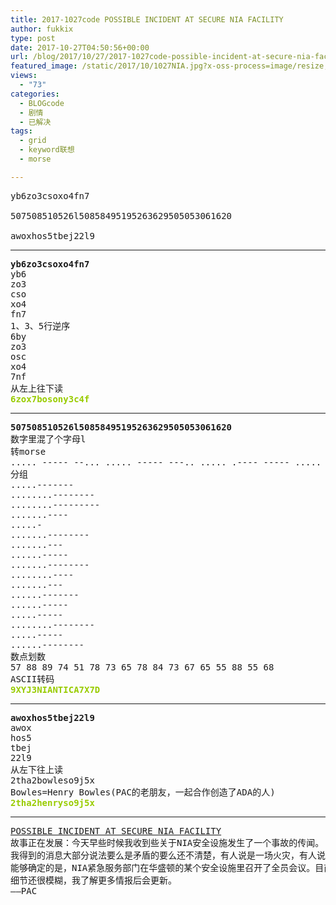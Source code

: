 ```yaml
---
title: 2017-1027code POSSIBLE INCIDENT AT SECURE NIA FACILITY
author: fukkix
type: post
date: 2017-10-27T04:50:56+00:00
url: /blog/2017/10/27/2017-1027code-possible-incident-at-secure-nia-facility/
featured_image: /static/2017/10/1027NIA.jpg?x-oss-process=image/resize,m_fill,w_700,h_220
views:
  - "73"
categories:
  - BLOGcode
  - 剧情
  - 已解决
tags:
  - grid
  - keyword联想
  - morse

---
```

<pre>yb6zo3csoxo4fn7

507508510526l50858495195263629505053061620

awoxhos5tbej22l9
<!--more--></pre>

* * *

<pre><strong>yb6zo3csoxo4fn7
</strong>yb6
zo3
cso
xo4
fn7
1、3、5行逆序
6by
zo3
osc
xo4
7nf
从左上往下读<strong>
<span style="color: #99cc00;">6zox7bosony3c4f</span></strong></pre>

* * *

<pre><strong>507508510526l50858495195263629505053061620
</strong>数字里混了个字母l
转morse
..... ----- --... ..... ----- ---.. ..... .---- ----- ..... ..--- -.... .-.. ..... ----- ---.. ..... ---.. ....- ----. ..... .---- ----. ..... ..--- -.... ...-- -.... ..--- ----. ..... ----- ..... ----- ..... ...-- ----- -.... .---- -.... ..--- -----
分组
.....-------
........--------
........--------- 
.......----
.....-
.......--------
.......---
......-----
.......--------
........----
.......---
......-------
......----- 
.....----- 
........--------
.....-----
......--------
数点划数
57 88 89 74 51 78 73 65 78 84 73 67 65 55 88 55 68 
ASCII转码<strong>
<span style="color: #99cc00;">9XYJ3NIANTICA7X7D</span></strong></pre>

* * *

<pre><strong>awoxhos5tbej22l9
</strong>awox
hos5
tbej
22l9
从左下往上读
2tha2bowleso9j5x
Bowles=Henry Bowles(PAC的老朋友，一起合作创造了ADA的人)<strong>
<span style="color: #99cc00;">2tha2henryso9j5x</span></strong></pre>

* * *

<pre><a href="http://investigate.ingress.com/2017/10/27/possible-incident-at-secure-nia-facility/">POSSIBLE INCIDENT AT SECURE NIA FACILITY
</a>故事正在发展：今天早些时候我收到些关于NIA安全设施发生了一个事故的传闻。
我得到的消息大部分说法要么是矛盾的要么还不清楚，有人说是一场火灾，有人说是爆炸，还有人说什么都没发生。
能够确定的是，NIA紧急服务部门在华盛顿的某个安全设施里召开了全员会议。目前还不知道是否有人员伤亡。
细节还很模糊，我了解更多情报后会更新。
——PAC</pre>